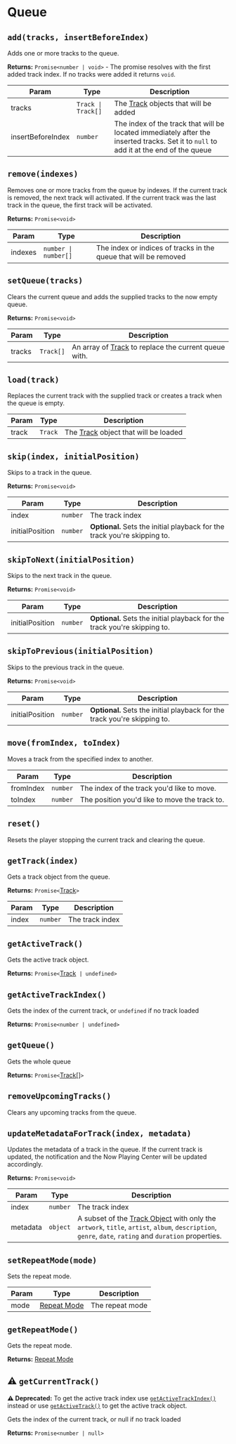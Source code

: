 # Queue

## `add(tracks, insertBeforeIndex)`
Adds one or more tracks to the queue.

**Returns:** `Promise<number | void>` - The promise resolves with the first
added track index. If no tracks were added it returns `void`.

| Param          | Type     | Description   |
| -------------- | -------- | ------------- |
| tracks         | `Track \| Track[]` | The [Track](../objects/track.md) objects that will be added |
| insertBeforeIndex | `number` | The index of the track that will be located immediately after the inserted tracks. Set it to `null` to add it at the end of the queue |

## `remove(indexes)`
Removes one or more tracks from the queue by indexes. If the current track is removed, the next track will activated. If the current track was the last track in the queue, the first track will be activated.

**Returns:** `Promise<void>`

| Param  | Type              | Description |
|--------|-------------------|-------------|
| indexes | `number \| number[]` | The index or indices of tracks in the queue that will be removed |

## `setQueue(tracks)`

Clears the current queue and adds the supplied tracks to the now empty queue.

**Returns:** `Promise<void>`

| Param  | Type              | Description |
|--------|-------------------|-------------|
| tracks | `Track[]` | An array of [Track](../objects/track.md) to replace the current queue with. |

## `load(track)`

Replaces the current track with the supplied track or creates a track when the queue is empty.

| Param  | Type              | Description |
|--------|-------------------|-------------|
| track | `Track`            | The [Track](../objects/track.md) object that will be loaded |

## `skip(index, initialPosition)`
Skips to a track in the queue.

**Returns:** `Promise<void>`

| Param  | Type     | Description     |
| ------ | -------- | --------------- |
| index  | `number` | The track index |
| initialPosition | `number` | **Optional.** Sets the initial playback for the track you're skipping to. |

## `skipToNext(initialPosition)`
Skips to the next track in the queue.

**Returns:** `Promise<void>`

| Param  | Type     | Description     |
| ------ | -------- | --------------- |
| initialPosition | `number` | **Optional.** Sets the initial playback for the track you're skipping to. |

## `skipToPrevious(initialPosition)`
Skips to the previous track in the queue.

**Returns:** `Promise<void>`

| Param  | Type     | Description     |
| ------ | -------- | --------------- |
| initialPosition | `number` | **Optional.** Sets the initial playback for the track you're skipping to. |

## `move(fromIndex, toIndex)`

Moves a track from the specified index to another.

| Param  | Type     | Description     |
| ------ | -------- | --------------- |
| fromIndex | `number` | The index of the track you'd like to move. |
| toIndex   | `number` | The position you'd like to move the track to. |


## `reset()`
Resets the player stopping the current track and clearing the queue.

## `getTrack(index)`
Gets a track object from the queue.

**Returns:** `Promise<`[Track](../objects/track.md)`>`

| Param    | Type       | Description     |
| -------- | ---------- | --------------- |
| index    | `number`   | The track index |

## `getActiveTrack()`

Gets the active track object.

**Returns:** `Promise<`[Track](../objects/track.md)` | undefined>`

## `getActiveTrackIndex()`

Gets the index of the current track, or `undefined` if no track loaded

**Returns:** `Promise<number | undefined>`

## `getQueue()`
Gets the whole queue

**Returns:** `Promise<`[Track[]](../objects/track.md)`>`

## `removeUpcomingTracks()`
Clears any upcoming tracks from the queue.

## `updateMetadataForTrack(index, metadata)`
Updates the metadata of a track in the queue.
If the current track is updated, the notification and the Now Playing Center will be updated accordingly.

**Returns:** `Promise<void>`

| Param    | Type       | Description   |
| -------- | ---------- | ------------- |
| index    | `number`   | The track index  |
| metadata | `object`   | A subset of the [Track Object](../objects/track.md) with only the `artwork`, `title`, `artist`, `album`, `description`, `genre`, `date`, `rating` and `duration` properties. |

## `setRepeatMode(mode)`
Sets the repeat mode.

| Param    | Type       | Description     |
| -------- | ---------- | --------------- |
| mode     | [Repeat Mode](../constants/repeat-mode.md) | The repeat mode |

## `getRepeatMode()`
Gets the repeat mode.

**Returns:** [Repeat Mode](../constants/repeat-mode.md)

## ⚠️ `getCurrentTrack()`

**⚠️ Deprecated:** To get the active track index use
[`getActiveTrackIndex()`](#getactivetrackindex) instead or use
[`getActiveTrack()`](#getactivetrack) to get the active track object.

Gets the index of the current track, or null if no track loaded

**Returns:** `Promise<number | null>`

